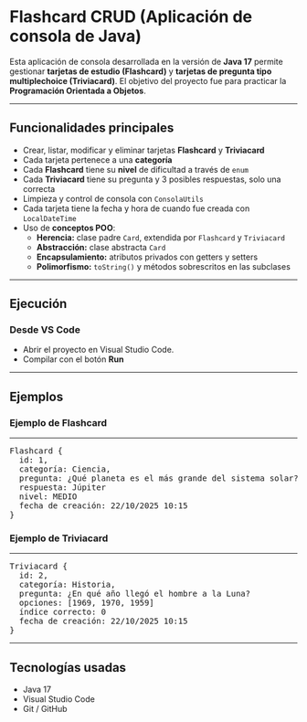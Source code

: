 # Flashcard CRUD (Aplicación de consola de Java)

Esta aplicación de consola desarrollada en la versión de **Java 17** permite gestionar **tarjetas de estudio (Flashcard)** y **tarjetas de pregunta tipo multiplechoice (Triviacard)**.
El objetivo del proyecto fue para practicar la **Programación Orientada a Objetos**.

---

## Funcionalidades principales

- Crear, listar, modificar y eliminar tarjetas **Flashcard** y **Triviacard**
- Cada tarjeta pertenece a una **categoría**
- Cada **Flashcard** tiene su **nivel** de dificultad a través de `enum`
- Cada **Triviacard** tiene su pregunta y 3 posibles respuestas, solo una correcta
- Limpieza y control de consola con `ConsolaUtils`
- Cada tarjeta tiene la fecha y hora de cuando fue creada con `LocalDateTime`
- Uso de **conceptos POO**:
  - **Herencia:** clase padre `Card`, extendida por `Flashcard` y `Triviacard`
  - **Abstracción:** clase abstracta `Card`
  - **Encapsulamiento:** atributos privados con getters y setters
  - **Polimorfismo:** `toString()` y métodos sobrescritos en las subclases

---

## Ejecución

### Desde VS Code
- Abrir el proyecto en Visual Studio Code.  
- Compilar con el botón **Run**

---

## Ejemplos

### Ejemplo de **Flashcard**
---
<pre>
Flashcard {
  id: 1,
  categoría: Ciencia,
  pregunta: ¿Qué planeta es el más grande del sistema solar?
  respuesta: Júpiter
  nivel: MEDIO
  fecha de creación: 22/10/2025 10:15
}
</pre>
### Ejemplo de **Triviacard**
---
<pre>
Triviacard {
  id: 2,
  categoría: Historia,
  pregunta: ¿En qué año llegó el hombre a la Luna?
  opciones: [1969, 1970, 1959]
  índice correcto: 0
  fecha de creación: 22/10/2025 10:15
}
</pre>

---

## Tecnologías usadas
- Java 17  
- Visual Studio Code  
- Git / GitHub
